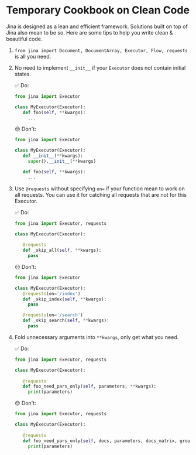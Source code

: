 # Temporary Cookbook on Clean Code

Jina is designed as a lean and efficient framework. Solutions built on top of Jina also mean to be so. Here are some
tips to help you write clean & beautiful code.

<!-- START doctoc generated TOC please keep comment here to allow auto update -->
<!-- DON'T EDIT THIS SECTION, INSTEAD RE-RUN doctoc TO UPDATE -->



<!-- END doctoc generated TOC please keep comment here to allow auto update -->

1. `from jina import Document, DocumentArray, Executor, Flow, requests` is all you need.

1. No need to implement `__init__` if your `Executor` does not contain initial states.
   
   ✅ Do:
   ```python
   from jina import Executor
   
   class MyExecutor(Executor):
      def foo(self, **kwargs):
        ...
   ```
   😔 Don't:
   ```python
   from jina import Executor
   
   class MyExecutor(Executor):
      def __init__(**kwargs):
        super().__init__(**kwargs)
   
      def foo(self, **kwargs):
        ...
   ```

1. Use `@requests` without specifying `on=` if your function mean to work on all requests. You can use it for catching all requests that are not for this Executor.

   ✅ Do:
   ```python
   from jina import Executor, requests
   
   class MyExecutor(Executor):
      
      @requests
      def _skip_all(self, **kwargs):
        pass
   ```
   😔 Don't:
   ```python
   from jina import Executor
   
   class MyExecutor(Executor):
      @requests(on='/index')
      def _skip_index(self, **kwargs):
        pass
   
      @requests(on='/search')
      def _skip_search(self, **kwargs):
        pass
   ```

1. Fold unnecessary arguments into `**kwargs`, only get what you need.

   ✅ Do:
   ```python
   from jina import Executor, requests
   
   class MyExecutor(Executor):
      
      @requests
      def foo_need_pars_only(self, parameters, **kwargs):
        print(parameters)
   ```
   😔 Don't:
   ```python
   from jina import Executor, requests
   
   class MyExecutor(Executor):
      
      @requests
      def foo_need_pars_only(self, docs, parameters, docs_matrix, groundtruths_matrix, **kwargs):
        print(parameters)
   ```